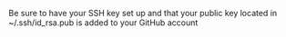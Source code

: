 Be sure to have your SSH key set up and that your public key located in ~/.ssh/id_rsa.pub is added to your GitHub account

